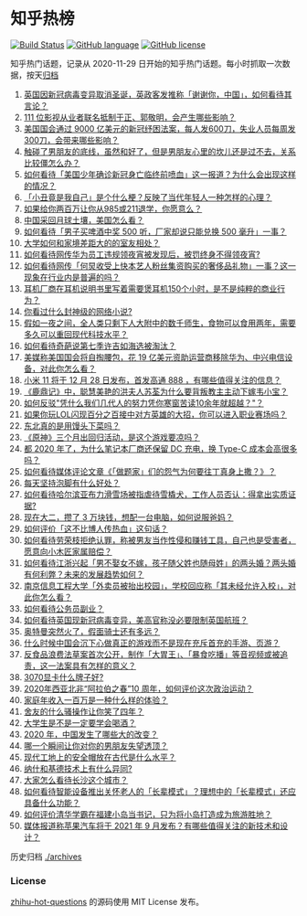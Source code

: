 # 知乎热榜
[![Build Status](https://github.com/ToWeLong/zhihu-hot-questions/workflows/CI/badge.svg)](https://github.com/ToWeLong/zhihu-hot-questions/actions)
[![GitHub language](https://img.shields.io/badge/language-golang-orange.svg)](https://golang.org/)
[![GitHub license](https://img.shields.io/github/license/ToWeLong/zhihu-hot-questions)](https://github.com/ToWeLong/zhihu-hot-questions/blob/main/LICENSE)

知乎热门话题，记录从 2020-11-29 日开始的知乎热门话题。每小时抓取一次数据，按天[归档](./archives)

<!-- BEGIN -->

1. [英国因新冠病毒变异取消圣诞，英政客发推称「谢谢你，中国」，如何看待其言论？](https://www.zhihu.com/question/435898356)
1. [111 位影视从业者联名抵制于正、郭敬明，会产生哪些影响？](https://www.zhihu.com/question/435917056)
1. [美国国会通过 9000 亿美元的新冠纾困法案，每人发600刀，失业人员每周发300刀，会带来哪些影响？](https://www.zhihu.com/question/435806538)
1. [触碰了男朋友的底线，虽然和好了，但是男朋友心里的坎儿还是过不去，关系比较僵怎么办？](https://www.zhihu.com/question/435322597)
1. [如何看待「美国少年确诊新冠身亡临终前喷血」这一报道？为什么会出现这样的情况？](https://www.zhihu.com/question/435788699)
1. [「小丑竟是我自己」是个什么梗？反映了当代年轻人一种怎样的心理？](https://www.zhihu.com/question/435578338)
1. [如果给你两百万让你从985或211退学，你愿意么？](https://www.zhihu.com/question/434615779)
1. [中国采回月球土壤，美国怎么看？](https://www.zhihu.com/question/431947864)
1. [如何看待「男子买啤酒中奖 500 听，厂家却说只能兑换 500 毫升」一事？](https://www.zhihu.com/question/435860651)
1. [大学如何和家境差距大的的室友相处？](https://www.zhihu.com/question/34460425)
1. [如何看待网传华为员工违规领夜宵被发现后，被罚终身不得领夜宵?](https://www.zhihu.com/question/435580264)
1. [如何看待网传「何炅收受上快本艺人粉丝集资购买的奢侈品礼物」一事？这一现象在行业内是普遍的吗？](https://www.zhihu.com/question/435906854)
1. [耳机厂商在耳机说明书里写着需要煲耳机150个小时，是不是纯粹的商业行为？](https://www.zhihu.com/question/433119250)
1. [你看过什么封神级的网络小说?](https://www.zhihu.com/question/359404780)
1. [假如一夜之间，全人类只剩下人大附中的数千师生，食物可以食用两年，需要多久可以重回现代科技水平？](https://www.zhihu.com/question/398135943)
1. [如何看待奇葩说第七季许吉如海选被淘汰？](https://www.zhihu.com/question/435595547)
1. [美媒称美国国会将自掏腰包，花 19 亿美元资助运营商移除华为、中兴电信设备，对此你怎么看？](https://www.zhihu.com/question/435831755)
1. [小米 11 将于 12 月 28 日发布，首发高通 888 ，有哪些值得关注的信息？](https://www.zhihu.com/question/435943441)
1. [《鹿鼎记》中，聪慧美艳的洪夫人苏荃为什么要背叛教主主动下嫁韦小宝？](https://www.zhihu.com/question/432491236)
1. [如何反驳"凭什么我们几代人的努力凭你寒窗苦读10余年就超越？"？](https://www.zhihu.com/question/431601536)
1. [如果你玩LOL闪现百分之百接中对方英雄的大招，你可以进入职业赛场吗？](https://www.zhihu.com/question/434567125)
1. [东北真的是用馒头下菜吗？](https://www.zhihu.com/question/434980751)
1. [《原神》三个月出回归活动，是这个游戏要凉吗？](https://www.zhihu.com/question/435819328)
1. [都 2020 年了，为什么笔记本厂商还保留 DC 充电，换 Type-C 成本会高很多吗？](https://www.zhihu.com/question/381287746)
1. [如何看待媒体评论文章《「做题家」们的怨气为何要往丁真身上撒？》？](https://www.zhihu.com/question/435706809)
1. [每天坚持泡脚有什么好处？](https://www.zhihu.com/question/286352117)
1. [如何看待哈尔滨亚布力滑雪场被指虐待雪橇犬，工作人员否认：得拿出实质证据?](https://www.zhihu.com/question/435155943)
1. [现在大二，攒了 3 万块钱，想配一台电脑，如何说服爸妈？](https://www.zhihu.com/question/434462078)
1. [如何评价「这不比博人传热血」这句话？](https://www.zhihu.com/question/435291789)
1. [如何看待劳荣枝拒绝认罪，称被男友当作性侵和赚钱工具，自己也是受害者，愿意向小木匠家属赔偿？](https://www.zhihu.com/question/435804457)
1. [如何看待江浙兴起「男不娶女不嫁，孩子随父姓也随母姓」的两头婚？两头婚有何利弊？未来的发展趋势如何？](https://www.zhihu.com/question/435705188)
1. [南京信息工程大学「外卖员被抬出校园」，学校回应称「其未经允许入校」，对此你怎么看？](https://www.zhihu.com/question/435856076)
1. [如何看待公务员副业？](https://www.zhihu.com/question/434473720)
1. [如何看待英国现新冠病毒变异，美高官称没必要限制英国航班？](https://www.zhihu.com/question/435846972)
1. [奥特曼突然火了，假面骑士还有多远？](https://www.zhihu.com/question/434119007)
1. [什么时候中国会沉下心做真正的游戏而不是现在充斥首充的手游、页游？](https://www.zhihu.com/question/435616474)
1. [反食品浪费法草案首次公开，制作「大胃王」、「暴食吃播」等音视频或被追责，这一法案具有怎样的意义？](https://www.zhihu.com/question/435940839)
1. [3070显卡什么牌子好?](https://www.zhihu.com/question/434525674)
1. [2020年西亚北非“阿拉伯之春”10 周年，如何评价这次政治运动？](https://www.zhihu.com/question/435384267)
1. [家庭年收入一百万是一种什么样的体验？](https://www.zhihu.com/question/398961082)
1. [舍友的什么骚操作让你笑了四年？](https://www.zhihu.com/question/435608547)
1. [大学生是不是一定要学会喝酒？](https://www.zhihu.com/question/291862481)
1. [2020 年，中国发生了哪些大的改变？](https://www.zhihu.com/question/435243148)
1. [哪一个瞬间让你对你的男朋友失望透顶？](https://www.zhihu.com/question/434004267)
1. [现代工地上的安全帽放在古代是什么水平？](https://www.zhihu.com/question/435208534)
1. [纳什和基德技术上有什么异同?](https://www.zhihu.com/question/423540938)
1. [大家怎么看待长沙这个城市？](https://www.zhihu.com/question/298621710)
1. [如何看待智能设备推出关怀老人的「长辈模式」？理想中的「长辈模式」还应具备什么功能？](https://www.zhihu.com/question/435889184)
1. [如何评价清华学霸在福建小岛当书记，只为将小岛打造成为旅游胜地？](https://www.zhihu.com/question/435704323)
1. [媒体报道称苹果汽车将于 2021 年 9 月发布？有哪些值得关注的新技术和设计？](https://www.zhihu.com/question/435823256)

<!-- END -->

历史归档 [./archives](./archives)


### License
[zhihu-hot-questions](https://github.com/towelong/zhihu-hot-questions) 的源码使用 MIT License 发布。